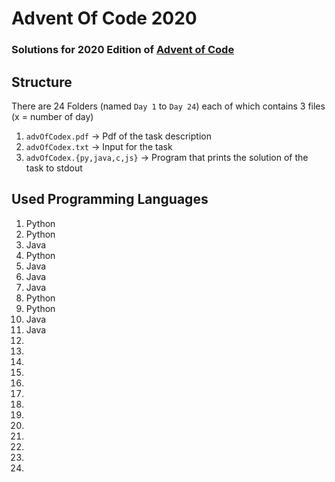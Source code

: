 # Advent Of Code 2020

### Solutions for 2020 Edition of [Advent of Code](https://adventofcode.com/)

## Structure

There are 24 Folders (named `Day 1` to `Day 24`) each of which contains 3 files (x = number of day)

1. `advOfCodex.pdf` -> Pdf of the task description
2. `advOfCodex.txt` -> Input for the task
3. `advOfCodex.{py,java,c,js}` -> Program that prints the solution of the task to stdout



## Used Programming Languages

1. Python
2. Python
3.  Java
4.  Python
5.  Java
6. Java
7. Java
8. Python
9. Python 
10. Java
11. Java
12. 
13. 
14. 
15. 
16. 
17. 
18. 
19. 
20. 
21. 
22. 
23. 
24. 
